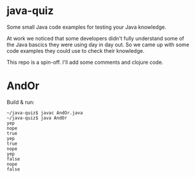 # java-quiz

Some small Java code examples for testing your Java knowledge.

At work we noticed that some developers didn't fully understand some
of the Java bascics they were using day in day out. So we came up with
some code examples they could use to check their knowledge.

This repo is a spin-off. I'll add some comments and clojure code.

# AndOr

Build & run:

	~/java-quiz$ javac AndOr.java
	~/java-quiz$ java AndOr
	yep
	nope
	true
	yep
	true
	nope
	yep
	false
	nope
	false

